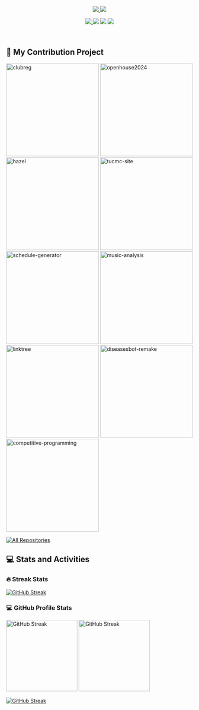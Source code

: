 ﻿<!-- TODO: Image Profile >
<!-- <p align="center">
    <a href="https://github.com/Sodynoizz">
        <img src="https://i.imgur.com/0tKJbrF.png" alt="sodynoizz profile" width="192"/>
    </a>
</p> -->

<p align="center">
    <a href="https://github.com/Sodynoizz">
        <img src="https://shorturl.at/6yscb">
    </a>
    <a href="https://github.com/Sodynoizz">
        <img src="https://shorturl.at/n6xVu" />
    </a>
</p>

<p align="center">
    <a href="https://www.facebook.com/chorasit.apilardmongkol.79"><img src="https://img.icons8.com/?size=32&id=118467&format=png&color=5AA2F2FF"</a>
    <a href="https://twitter.com/sodynoizz"><img src="https://img.icons8.com/?size=32&id=phOKFKYpe00C&format=png&color=5AA3F2FF"></a>
    <a href="https://discord.com/users/880358178687184896"><img src="https://img.icons8.com/?size=32&id=30888&format=png&color=5AA3F2FF"></a>
    <a href="https://www.instagram.com/sodynoizz._"><img src="https://img.icons8.com/?size=32&id=32309&format=png&color=5AA3F2FF"></a>
</p>

</br>

<section>  
  <h2>📘 My Contribution Project</h2>

  <p align="left">
    <a href="https://github.com/triamudomcmc/clubreg"><img width="250" src="https://sodynoizz-readme-stats.vercel.app/api/pin?username=triamudomcmc&repo=clubreg&theme=blueberry&hide_border=true" alt="clubreg"></a>
    <a href="https://github.com/triamudomcmc/readme-typing-svg"><img width="250" src="https://sodynoizz-readme-stats.vercel.app/api/pin?username=triamudomcmc&repo=openhouse2024&theme=blueberry&hide_border=true" alt="openhouse2024"></a>
    <a href="https://github.com/triamudomcmc/hazel"><img width="250" src="https://sodynoizz-readme-stats.vercel.app/api/pin?username=triamudomcmc&repo=hazel&theme=blueberry&hide_border=true" alt="hazel"></a>
    <a href="https://github.com/triamudomcmc/tucmc-site"><img width="250" src="https://sodynoizz-readme-stats.vercel.app/api/pin?username=triamudomcmc&repo=tucmc-site&theme=blueberry&hide_border=true" alt="tucmc-site"></a>
    <a href="https://github.com/triamudomcmc/schedule-generator"><img width="250" src="https://sodynoizz-readme-stats.vercel.app/api/pin?username=triamudomcmc&repo=schedule-generator&theme=blueberry&hide_border=true" alt="schedule-generator"></a>
    <a href="https://github.com/Sodynoizz/music-analysis"><img width="250" src="https://sodynoizz-readme-stats.vercel.app/api/pin?username=sodynoizz&repo=music-analysis&theme=blueberry&hide_border=true" alt="music-analysis"></a>
    <a href="https://github.com/Sodynoizz/linktree"><img width="250" src="https://sodynoizz-readme-stats.vercel.app/api/pin?username=sodynoizz&repo=linktree&theme=blueberry&hide_border=true&show_description=false" alt="linktree"></a>
    <a href="https://github.com/Sodynoizz/diseasebot-remake"><img width="250" src="https://sodynoizz-readme-stats.vercel.app/api/pin?username=sodynoizz&repo=diseasesbot-remake&theme=blueberry&hide_border=true&show_description=false" alt="diseasesbot-remake"></a>
    <a href="https://github.com/Sodynoizz/competitive-programming"><img width="250" src="https://sodynoizz-readme-stats.vercel.app/api/pin?username=sodynoizz&repo=competitive-programming&theme=blueberry&hide_border=true&show_description=false" alt="competitive-programming"></a>
  </p>

  <a href="https://github.com/Sodynoizz?tab=repositories&sort=Name"><img alt="All Repositories" title="All Repositories" src="https://custom-icon-badges.demolab.com/badge/-Click%20Here%20For%20All%20My%20Repos-1F222E?style=for-the-badge&logoColor=cyan&logo=repo"/></a>
</section>


<section>
<h2>💻 Stats and Activities</h2>

<h3>🔥 Streak Stats</h3>
<a href="https://www.youtube.com/watch?v=dQw4w9WgXcQ"><img src="https://sodynoizz-readme-streak-stats.vercel.app?user=Sodynoizz&theme=blueberry&hide_border=true" alt="GitHub Streak" /></a>

<h3>💻 GitHub Profile Stats</h3>
<a href="https://www.youtube.com/watch?v=dQw4w9WgXcQ"><img src="https://sodynoizz-readme-stats.vercel.app/api?username=Sodynoizz&show_icons=true&theme=blueberry&hide_border=true" alt="GitHub Streak" height="192px" /></a>
<a href="https://www.youtube.com/watch?v=dQw4w9WgXcQ"><img src="https://github-readme-stats.vercel.app/api/top-langs/?username=sodynoizz&langs_count=8&theme=blueberry&layout=compact&hide_border=true&hide=Jupyter%20Notebook,Roff" alt="GitHub Streak" height="192px" /></a>
</br>

<a href="https://www.youtube.com/watch?v=dQw4w9WgXcQ"><img src="https://github-readme-activity-graph.vercel.app/graph/?username=sodynoizz&theme=tokyo-night&hide_border=true&grid=false" alt="GitHub Streak"/></a>

</section>
